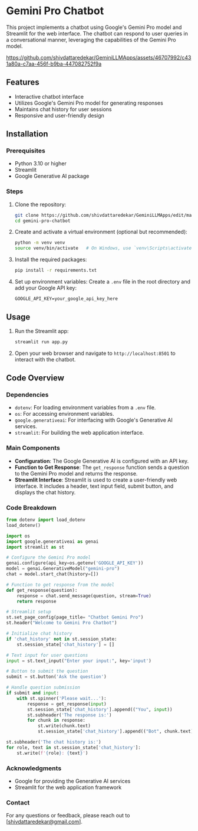 # Gemini Pro Chatbot

This project implements a chatbot using Google's Gemini Pro model and Streamlit for the web interface. The chatbot can respond to user queries in a conversational manner, leveraging the capabilities of the Gemini Pro model.

https://github.com/shivdattaredekar/GeminiLLMApps/assets/46707992/c431a80a-c7aa-456f-b9ba-447082752f9a

## Features

- Interactive chatbot interface
- Utilizes Google's Gemini Pro model for generating responses
- Maintains chat history for user sessions
- Responsive and user-friendly design

## Installation

### Prerequisites

- Python 3.10 or higher
- Streamlit
- Google Generative AI package

### Steps

1. Clone the repository:
    ```bash
    git clone https://github.com/shivdattaredekar/GeminiLLMApps/edit/main/EndToEndLLM
    cd gemini-pro-chatbot
    ```

2. Create and activate a virtual environment (optional but recommended):
    ```bash
    python -m venv venv
    source venv/bin/activate   # On Windows, use `venv\Scripts\activate`
    ```

3. Install the required packages:
    ```bash
    pip install -r requirements.txt
    ```

4. Set up environment variables:
    Create a `.env` file in the root directory and add your Google API key:
    ```plaintext
    GOOGLE_API_KEY=your_google_api_key_here
    ```

## Usage

1. Run the Streamlit app:
    ```bash
    streamlit run app.py
    ```

2. Open your web browser and navigate to `http://localhost:8501` to interact with the chatbot.

## Code Overview

### Dependencies

- `dotenv`: For loading environment variables from a `.env` file.
- `os`: For accessing environment variables.
- `google.generativeai`: For interfacing with Google's Generative AI services.
- `streamlit`: For building the web application interface.

### Main Components

- **Configuration**: The Google Generative AI is configured with an API key.
- **Function to Get Response**: The `get_response` function sends a question to the Gemini Pro model and returns the response.
- **Streamlit Interface**: Streamlit is used to create a user-friendly web interface. It includes a header, text input field, submit button, and displays the chat history.

### Code Breakdown

```python
from dotenv import load_dotenv
load_dotenv()

import os
import google.generativeai as genai
import streamlit as st

# Configure the Gemini Pro model
genai.configure(api_key=os.getenv('GOOGLE_API_KEY'))
model = genai.GenerativeModel("gemini-pro")
chat = model.start_chat(history=[])

# Function to get response from the model
def get_response(question):
    response = chat.send_message(question, stream=True)
    return response

# Streamlit setup
st.set_page_config(page_title= "Chatbot Gemini Pro")
st.header("Welcome to Gemini Pro Chatbot")

# Initialize chat history
if 'chat_history' not in st.session_state:
    st.session_state['chat_history'] = []

# Text input for user questions
input = st.text_input("Enter your input:", key='input')

# Button to submit the question
submit = st.button('Ask the question')

# Handle question submission
if submit and input:
    with st.spinner('Please wait...'):
        response = get_response(input)
        st.session_state['chat_history'].append(("You", input))
        st.subheader('The response is:')
        for chunk in response:
            st.write(chunk.text)
            st.session_state['chat_history'].append(("Bot", chunk.text))

st.subheader('The chat history is:')
for role, text in st.session_state['chat_history']:
    st.write(f'{role}: {text}')
```

### Acknowledgments
- Google for providing the Generative AI services
- Streamlit for the web application framework

### Contact
For any questions or feedback, please reach out to [shivdattaredekar@gmail.com].
